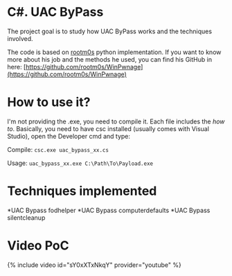 # C#. UAC ByPass

The project goal is to study how UAC ByPass works and the techniques involved.

The code is based on [rootm0s](https://github.com/rootm0s) python implementation. If you want to know more about his job and the methods he used, you can find his GitHub in here: [https://github.com/rootm0s/WinPwnage](https://github.com/rootm0s/WinPwnage)

# How to use it?

I'm not providing the .exe, you need to compile it. Each file includes the *how to*. Basically, you need to have csc installed (usually comes with Visual Studio), open the Developer cmd and type:

Compile:	`csc.exe uac_bypass_xx.cs`

Usage:		`uac_bypass_xx.exe C:\Path\To\Payload.exe`

# Techniques implemented

*UAC Bypass fodhelper
*UAC Bypass computerdefaults
*UAC Bypass silentcleanup

# Video PoC

{% include video id="sY0xXTxNkqY" provider="youtube" %}

